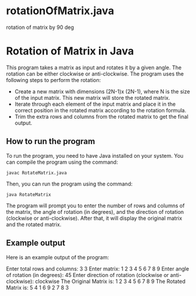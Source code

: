 # rotationOfMatrix.java
rotation of matrix by 90 deg
# Rotation of Matrix in Java

This program takes a matrix as input and rotates it by a given angle. The rotation can be either clockwise or anti-clockwise. The program uses the following steps to perform the rotation:

- Create a new matrix with dimensions (2N-1)x (2N-1), where N is the size of the input matrix. This new matrix will store the rotated matrix.
- Iterate through each element of the input matrix and place it in the correct position in the rotated matrix according to the rotation formula.
- Trim the extra rows and columns from the rotated matrix to get the final output.

## How to run the program

To run the program, you need to have Java installed on your system. You can compile the program using the command:

`javac RotateMatrix.java`

Then, you can run the program using the command:

`java RotateMatrix`

The program will prompt you to enter the number of rows and columns of the matrix, the angle of rotation (in degrees), and the direction of rotation (clockwise or anti-clockwise). After that, it will display the original matrix and the rotated matrix.

## Example output

Here is an example output of the program:

Enter total rows and columns: 3 3 Enter matrix: 1 2 3 4 5 6 7 8 9 Enter angle of rotation (in degrees): 45 Enter direction of rotation (clockwise or anti-clockwise): clockwise The Original Matrix is: 1 2 3 4 5 6 7 8 9 The Rotated Matrix is: 5 4 1 6 9 2 7 8 3


